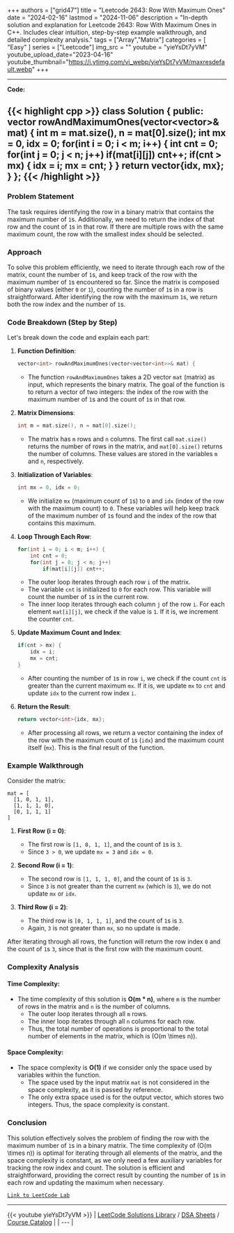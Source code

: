 
+++
authors = ["grid47"]
title = "Leetcode 2643: Row With Maximum Ones"
date = "2024-02-16"
lastmod = "2024-11-06"
description = "In-depth solution and explanation for Leetcode 2643: Row With Maximum Ones in C++. Includes clear intuition, step-by-step example walkthrough, and detailed complexity analysis."
tags = ["Array","Matrix"]
categories = [
    "Easy"
]
series = ["Leetcode"]
img_src = ""
youtube = "yieYsDt7yVM"
youtube_upload_date="2023-04-16"
youtube_thumbnail="https://i.ytimg.com/vi_webp/yieYsDt7yVM/maxresdefault.webp"
+++



---
**Code:**

{{< highlight cpp >}}
class Solution {
public:
    vector<int> rowAndMaximumOnes(vector<vector<int>>& mat) {
        int m = mat.size(), n = mat[0].size();
        int mx = 0, idx = 0;
        for(int i = 0; i < m; i++) {
            int cnt = 0;
            for(int j = 0; j < n; j++)
                if(mat[i][j]) cnt++;
            if(cnt > mx) {
                idx = i;
                mx = cnt;
            }
        }
        return vector<int>{idx, mx};
    }
};
{{< /highlight >}}
---

### Problem Statement

The task requires identifying the row in a binary matrix that contains the maximum number of `1`s. Additionally, we need to return the index of that row and the count of `1`s in that row. If there are multiple rows with the same maximum count, the row with the smallest index should be selected. 

### Approach

To solve this problem efficiently, we need to iterate through each row of the matrix, count the number of `1`s, and keep track of the row with the maximum number of `1`s encountered so far. Since the matrix is composed of binary values (either `0` or `1`), counting the number of `1`s in a row is straightforward. After identifying the row with the maximum `1`s, we return both the row index and the number of `1`s.

### Code Breakdown (Step by Step)

Let's break down the code and explain each part:

1. **Function Definition**:
   ```cpp
   vector<int> rowAndMaximumOnes(vector<vector<int>>& mat) {
   ```
   - The function `rowAndMaximumOnes` takes a 2D vector `mat` (matrix) as input, which represents the binary matrix. The goal of the function is to return a vector of two integers: the index of the row with the maximum number of `1`s and the count of `1`s in that row.

2. **Matrix Dimensions**:
   ```cpp
   int m = mat.size(), n = mat[0].size();
   ```
   - The matrix has `m` rows and `n` columns. The first call `mat.size()` returns the number of rows in the matrix, and `mat[0].size()` returns the number of columns. These values are stored in the variables `m` and `n`, respectively.

3. **Initialization of Variables**:
   ```cpp
   int mx = 0, idx = 0;
   ```
   - We initialize `mx` (maximum count of `1`s) to `0` and `idx` (index of the row with the maximum count) to `0`. These variables will help keep track of the maximum number of `1`s found and the index of the row that contains this maximum.

4. **Loop Through Each Row**:
   ```cpp
   for(int i = 0; i < m; i++) {
       int cnt = 0;
       for(int j = 0; j < n; j++)
           if(mat[i][j]) cnt++;
   ```
   - The outer loop iterates through each row `i` of the matrix.
   - The variable `cnt` is initialized to `0` for each row. This variable will count the number of `1`s in the current row.
   - The inner loop iterates through each column `j` of the row `i`. For each element `mat[i][j]`, we check if the value is `1`. If it is, we increment the counter `cnt`.

5. **Update Maximum Count and Index**:
   ```cpp
   if(cnt > mx) {
       idx = i;
       mx = cnt;
   }
   ```
   - After counting the number of `1`s in row `i`, we check if the count `cnt` is greater than the current maximum `mx`. If it is, we update `mx` to `cnt` and update `idx` to the current row index `i`.

6. **Return the Result**:
   ```cpp
   return vector<int>{idx, mx};
   ```
   - After processing all rows, we return a vector containing the index of the row with the maximum count of `1`s (`idx`) and the maximum count itself (`mx`). This is the final result of the function.

### Example Walkthrough

Consider the matrix:
```
mat = [
  [1, 0, 1, 1],
  [1, 1, 1, 0],
  [0, 1, 1, 1]
]
```

1. **First Row (i = 0)**:
   - The first row is `[1, 0, 1, 1]`, and the count of `1`s is `3`.
   - Since `3 > 0`, we update `mx = 3` and `idx = 0`.

2. **Second Row (i = 1)**:
   - The second row is `[1, 1, 1, 0]`, and the count of `1`s is `3`.
   - Since `3` is not greater than the current `mx` (which is `3`), we do not update `mx` or `idx`.

3. **Third Row (i = 2)**:
   - The third row is `[0, 1, 1, 1]`, and the count of `1`s is `3`.
   - Again, `3` is not greater than `mx`, so no update is made.

After iterating through all rows, the function will return the row index `0` and the count of `1`s `3`, since that is the first row with the maximum count.

### Complexity Analysis

#### Time Complexity:
- The time complexity of this solution is **O(m * n)**, where `m` is the number of rows in the matrix and `n` is the number of columns.
  - The outer loop iterates through all `m` rows.
  - The inner loop iterates through all `n` columns for each row.
  - Thus, the total number of operations is proportional to the total number of elements in the matrix, which is \(O(m \times n)\).

#### Space Complexity:
- The space complexity is **O(1)** if we consider only the space used by variables within the function.
  - The space used by the input matrix `mat` is not considered in the space complexity, as it is passed by reference.
  - The only extra space used is for the output vector, which stores two integers. Thus, the space complexity is constant.

### Conclusion

This solution effectively solves the problem of finding the row with the maximum number of `1`s in a binary matrix. The time complexity of \(O(m \times n)\) is optimal for iterating through all elements of the matrix, and the space complexity is constant, as we only need a few auxiliary variables for tracking the row index and count. The solution is efficient and straightforward, providing the correct result by counting the number of `1`s in each row and updating the maximum when necessary.

[`Link to LeetCode Lab`](https://leetcode.com/problems/row-with-maximum-ones/description/)

---
{{< youtube yieYsDt7yVM >}}
| [LeetCode Solutions Library](https://grid47.xyz/leetcode/) / [DSA Sheets](https://grid47.xyz/sheets/) / [Course Catalog](https://grid47.xyz/courses/) |
| --- |
